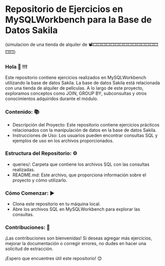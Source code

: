 # Repositorio de Ejercicios en MySQLWorkbench para la Base de Datos Sakila
(simulacion de una tienda de alquiler de 📽🎞🎞🎞🎞🎞🎞🎞🎞🎞🎞🎞🎞🎞🎞🎞🎞🎞)

### Hola 👋 !!!


Este repositorio contiene ejercicios realizados en MySQLWorkbench utilizando la base de datos Sakila. La base de datos Sakila está relacionada con una tienda de alquiler de películas. A lo largo de este proyecto, exploramos conceptos como JOIN, GROUP BY, subconsultas y otros conocimientos adquiridos durante el módulo.

### Contenido: 📚

* Descripción del Proyecto: Este repositorio contiene ejercicios prácticos relacionados con la manipulación de datos en la base de datos Sakila.
* Instrucciones de Uso: Los usuarios pueden encontrar consultas SQL y ejemplos de uso en los archivos proporcionados.
  
### Estructura del Repositorio: ⚙ 
* queries/: Carpeta que contiene los archivos SQL con las consultas realizadas.
* README.md: Este archivo, que proporciona información sobre el proyecto y cómo utilizarlo.
  
### Cómo Comenzar: ▶
* Clona este repositorio en tu máquina local.
* Abre los archivos SQL en MySQLWorkbench para explorar las consultas.

### Contribuciones: 🤝

¡Las contribuciones son bienvenidas! Si deseas agregar más ejercicios, mejorar la documentación o corregir errores, no dudes en hacer una solicitud de extracción.

¡Espero que encuentres útil este repositorio! 😊
